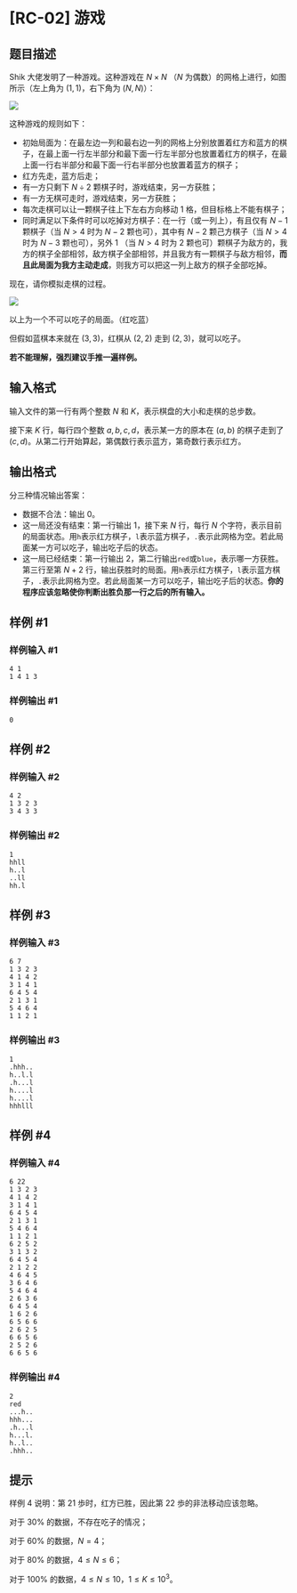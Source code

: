 # [RC-02] 游戏

## 题目描述

Shik 大佬发明了一种游戏。这种游戏在 $N \times N$ （$N$ 为偶数）的网格上进行，如图所示（左上角为 $(1,1)$，右下角为 $(N,N)$）：

![](https://cdn.luogu.com.cn/upload/image_hosting/fl8gbzim.png)

这种游戏的规则如下：
- 初始局面为：在最左边一列和最右边一列的网格上分别放置着红方和蓝方的棋子，在最上面一行左半部分和最下面一行左半部分也放置着红方的棋子，在最上面一行右半部分和最下面一行右半部分也放置着蓝方的棋子；
- 红方先走，蓝方后走；
- 有一方只剩下 $N\div 2$ 颗棋子时，游戏结束，另一方获胜；
- 有一方无棋可走时，游戏结束，另一方获胜；
- 每次走棋可以让一颗棋子往上下左右方向移动 $1$ 格，但目标格上不能有棋子；
- 同时满足以下条件时可以吃掉对方棋子：在一行（或一列上），有且仅有 $N-1$ 颗棋子（当 $N>4$ 时为 $N-2$ 颗也可），其中有 $N-2$ 颗己方棋子（当 $N>4$ 时为 $N-3$ 颗也可），另外 $1$ （当 $N>4$ 时为 $2$ 颗也可）颗棋子为敌方的，我方的棋子全部相邻，敌方棋子全部相邻，并且我方有一颗棋子与敌方相邻，**而且此局面为我方主动走成**，则我方可以把这一列上敌方的棋子全部吃掉。

现在，请你模拟走棋的过程。

![](https://cdn.luogu.com.cn/upload/image_hosting/2rn7td02.png)

以上为一个不可以吃子的局面。（红吃蓝）

但假如蓝棋本来就在 $(3,3)$，红棋从 $(2,2)$ 走到 $(2,3)$，就可以吃子。

**若不能理解，强烈建议手推一遍样例。**

## 输入格式

输入文件的第一行有两个整数 $N$ 和 $K$，表示棋盘的大小和走棋的总步数。

接下来 $K$ 行，每行四个整数 $a,b,c,d$，表示某一方的原本在 $(a,b)$ 的棋子走到了 $(c,d)$。从第二行开始算起，第偶数行表示蓝方，第奇数行表示红方。

## 输出格式

分三种情况输出答案：
- 数据不合法：输出 $0$。
- 这一局还没有结束：第一行输出 $1$，接下来 $N$ 行，每行 $N$ 个字符，表示目前的局面状态。用```h```表示红方棋子，```l```表示蓝方棋子，```.```表示此网格为空。若此局面某一方可以吃子，输出吃子后的状态。
- 这一局已经结束：第一行输出 $2$，第二行输出```red```或```blue```，表示哪一方获胜。第三行至第 $N+2$ 行，输出获胜时的局面。用```h```表示红方棋子，```l```表示蓝方棋子，```.```表示此网格为空。若此局面某一方可以吃子，输出吃子后的状态。**你的程序应该忽略使你判断出胜负那一行之后的所有输入。**

## 样例 #1

### 样例输入 #1
```
4 1
1 4 1 3
```

### 样例输出 #1

```
0
```

## 样例 #2

### 样例输入 #2
```
4 2
1 3 2 3
3 4 3 3
```

### 样例输出 #2

```
1
hhll
h..l
..ll
hh.l
```

## 样例 #3

### 样例输入 #3
```
6 7
1 3 2 3
4 1 4 2
3 1 4 1
6 4 5 4
2 1 3 1
5 4 6 4
1 1 2 1
```

### 样例输出 #3

```
1
.hhh..
h..l.l
.h...l
h....l
h....l
hhhlll
```

## 样例 #4

### 样例输入 #4
```
6 22
1 3 2 3
4 1 4 2
3 1 4 1
6 4 5 4
2 1 3 1
5 4 6 4
1 1 2 1
6 2 5 2
3 1 3 2
6 4 5 4
2 1 2 2
4 6 4 5
3 6 4 6
5 4 6 4
2 6 3 6
6 4 5 4
1 6 2 6
6 5 6 6
2 6 2 5
6 6 5 6
2 5 2 6
6 6 5 6
```

### 样例输出 #4

```
2
red
...h..
hhh...
.h...l
h...l.
h..l..
.hhh..
```

## 提示

样例 4 说明：第 21 歩时，红方已胜，因此第 22 歩的非法移动应该忽略。

对于 $30\%$ 的数据，不存在吃子的情况；

对于 $60\%$ 的数据，$N=4$；

对于 $80\%$ 的数据，$4\le N\le 6$；

对于 $100\%$ 的数据，$4\le N\le 10$，$1 \le K \le 10^3$。
